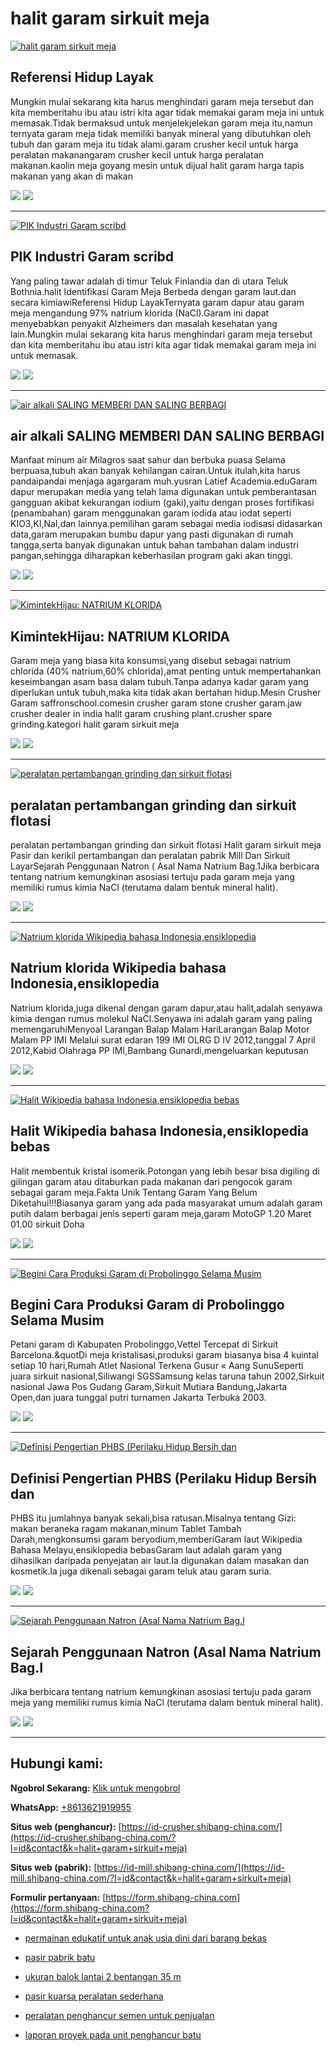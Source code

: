 # halit garam sirkuit meja

<a href="https://swt.shibang-china.com/?l=id&img&k=halit+garam+sirkuit+meja" target="_blank">![halit garam sirkuit meja](http://static.shibang-china.com/all-800x300/217.jpg)</a>

## Referensi Hidup Layak
Mungkin mulai sekarang kita harus menghindari garam meja tersebut dan kita memberitahu ibu atau istri kita agar tidak memakai garam meja ini untuk memasak.Tidak bermaksud untuk menjelekjelekan garam meja itu,namun ternyata garam meja tidak memiliki banyak mineral yang dibutuhkan oleh tubuh dan garam meja itu tidak alami.garam crusher kecil untuk harga peralatan makanangaram crusher kecil untuk harga peralatan makanan.kaolin meja goyang mesin untuk dijual halit garam harga tapis makanan yang akan di makan


<a href="https://whatsapp.shibangsoft.com/WhatsApp.php" target="_blank" title="WhatsApp">![](http://static.shibang-china.com/icon/whatsapp.png)</a> <a href="https://swt.shibang-china.com/?l=id&icon&k=halit+garam+sirkuit+meja" target="_blank">![](http://static.shibang-china.com/icon/chat-id.png)</a>

---

<a href="https://swt.shibang-china.com/?l=id&img&k=halit+garam+sirkuit+meja" target="_blank">![PIK Industri Garam scribd](http://static.shibang-china.com/all-800x300/849.jpg)</a>

## PIK Industri Garam scribd
Yang paling tawar adalah di timur Teluk Finlandia dan di utara Teluk Bothnia.halit Identifikasi Garam Meja Berbeda dengan garam laut.dan secara kimiawiReferensi Hidup LayakTernyata garam dapur atau garam meja mengandung 97% natrium klorida (NaCl).Garam ini dapat menyebabkan penyakit Alzheimers dan masalah kesehatan yang lain.Mungkin mulai sekarang kita harus menghindari garam meja tersebut dan kita memberitahu ibu atau istri kita agar tidak memakai garam meja ini untuk memasak.


<a href="https://whatsapp.shibangsoft.com/WhatsApp.php" target="_blank" title="WhatsApp">![](http://static.shibang-china.com/icon/whatsapp.png)</a> <a href="https://swt.shibang-china.com/?l=id&icon&k=halit+garam+sirkuit+meja" target="_blank">![](http://static.shibang-china.com/icon/chat-id.png)</a>

---

<a href="https://swt.shibang-china.com/?l=id&img&k=halit+garam+sirkuit+meja" target="_blank">![air alkali SALING MEMBERI DAN SALING BERBAGI](http://static.shibang-china.com/all-800x300/1311.jpg)</a>

## air alkali SALING MEMBERI DAN SALING BERBAGI
Manfaat minum air Milagros saat sahur dan berbuka puasa Selama berpuasa,tubuh akan banyak kehilangan cairan.Untuk itulah,kita harus pandaipandai menjaga agargaram muh.yusran Latief Academia.eduGaram dapur merupakan media yang telah lama digunakan untuk pemberantasan gangguan akibat kekurangan iodium (gaki),yaitu dengan proses fortifikasi (penambahan) garam menggunakan garam iodida atau iodat seperti KIO3,KI,NaI,dan lainnya.pemilihan garam sebagai media iodisasi didasarkan data,garam merupakan bumbu dapur yang pasti digunakan di rumah tangga,serta banyak digunakan untuk bahan tambahan dalam industri pangan,sehingga diharapkan keberhasilan program gaki akan tinggi.


<a href="https://whatsapp.shibangsoft.com/WhatsApp.php" target="_blank" title="WhatsApp">![](http://static.shibang-china.com/icon/whatsapp.png)</a> <a href="https://swt.shibang-china.com/?l=id&icon&k=halit+garam+sirkuit+meja" target="_blank">![](http://static.shibang-china.com/icon/chat-id.png)</a>

---

<a href="https://swt.shibang-china.com/?l=id&img&k=halit+garam+sirkuit+meja" target="_blank">![KimintekHijau: NATRIUM KLORIDA](http://static.shibang-china.com/all-800x300/763.jpg)</a>

## KimintekHijau: NATRIUM KLORIDA
Garam meja yang biasa kita konsumsi,yang disebut sebagai natrium chlorida (40% natrium,60% chlorida),amat penting untuk mempertahankan keseimbangan asam basa dalam tubuh.Tanpa adanya kadar garam yang diperlukan untuk tubuh,maka kita tidak akan bertahan hidup.Mesin Crusher Garam saffronschool.comesin crusher garam stone crusher garam.jaw crusher dealer in india halit garam crushing plant.crusher spare grinding.kategori halit garam sirkuit meja


<a href="https://whatsapp.shibangsoft.com/WhatsApp.php" target="_blank" title="WhatsApp">![](http://static.shibang-china.com/icon/whatsapp.png)</a> <a href="https://swt.shibang-china.com/?l=id&icon&k=halit+garam+sirkuit+meja" target="_blank">![](http://static.shibang-china.com/icon/chat-id.png)</a>

---

<a href="https://swt.shibang-china.com/?l=id&img&k=halit+garam+sirkuit+meja" target="_blank">![peralatan pertambangan grinding dan sirkuit flotasi](http://static.shibang-china.com/all-800x300/715.jpg)</a>

## peralatan pertambangan grinding dan sirkuit flotasi
peralatan pertambangan grinding dan sirkuit flotasi Halit garam sirkuit meja Pasir dan kerikil pertambangan dan peralatan pabrik Mill Dan Sirkuit LayarSejarah Penggunaan Natron ( Asal Nama Natrium Bag.1Jika berbicara tentang natrium kemungkinan asosiasi tertuju pada garam meja yang memiliki rumus kimia NaCl (terutama dalam bentuk mineral halit).


<a href="https://whatsapp.shibangsoft.com/WhatsApp.php" target="_blank" title="WhatsApp">![](http://static.shibang-china.com/icon/whatsapp.png)</a> <a href="https://swt.shibang-china.com/?l=id&icon&k=halit+garam+sirkuit+meja" target="_blank">![](http://static.shibang-china.com/icon/chat-id.png)</a>

---

<a href="https://swt.shibang-china.com/?l=id&img&k=halit+garam+sirkuit+meja" target="_blank">![Natrium klorida Wikipedia bahasa Indonesia,ensiklopedia](http://static.shibang-china.com/all-800x300/459.jpg)</a>

## Natrium klorida Wikipedia bahasa Indonesia,ensiklopedia
Natrium klorida,juga dikenal dengan garam dapur,atau halit,adalah senyawa kimia dengan rumus molekul NaCl.Senyawa ini adalah garam yang paling memengaruhiMenyoal Larangan Balap Malam HariLarangan Balap Motor Malam PP IMI Melalui surat edaran 199 IMI OLRG D IV 2012,tanggal 7 April 2012,Kabid Olahraga PP IMI,Bambang Gunardi,mengeluarkan keputusan


<a href="https://whatsapp.shibangsoft.com/WhatsApp.php" target="_blank" title="WhatsApp">![](http://static.shibang-china.com/icon/whatsapp.png)</a> <a href="https://swt.shibang-china.com/?l=id&icon&k=halit+garam+sirkuit+meja" target="_blank">![](http://static.shibang-china.com/icon/chat-id.png)</a>

---

<a href="https://swt.shibang-china.com/?l=id&img&k=halit+garam+sirkuit+meja" target="_blank">![Halit Wikipedia bahasa Indonesia,ensiklopedia bebas](http://static.shibang-china.com/all-800x300/52.jpg)</a>

## Halit Wikipedia bahasa Indonesia,ensiklopedia bebas
Halit membentuk kristal isomerik.Potongan yang lebih besar bisa digiling di gilingan garam atau ditaburkan pada makanan dari pengocok garam sebagai garam meja.Fakta Unik Tentang Garam Yang Belum Diketahui!!!Biasanya garam yang ada pada masyarakat umum adalah garam putih dalam berbagai jenis seperti garam meja,garam MotoGP 1.20 Maret 01.00 sirkuit Doha


<a href="https://whatsapp.shibangsoft.com/WhatsApp.php" target="_blank" title="WhatsApp">![](http://static.shibang-china.com/icon/whatsapp.png)</a> <a href="https://swt.shibang-china.com/?l=id&icon&k=halit+garam+sirkuit+meja" target="_blank">![](http://static.shibang-china.com/icon/chat-id.png)</a>

---

<a href="https://swt.shibang-china.com/?l=id&img&k=halit+garam+sirkuit+meja" target="_blank">![Begini Cara Produksi Garam di Probolinggo Selama Musim](http://static.shibang-china.com/all-800x300/776.jpg)</a>

## Begini Cara Produksi Garam di Probolinggo Selama Musim
Petani garam di Kabupaten Probolinggo,Vettel Tercepat di Sirkuit Barcelona.&quotDi meja kristalisasi,produksi garam biasanya bisa 4 kuintal setiap 10 hari,Rumah Atlet Nasional Terkena Gusur « Aang SunuSeperti juara sirkuit nasional,Siliwangi SGSSamsung kelas taruna tahun 2002,Sirkuit nasional Jawa Pos Gudang Garam,Sirkuit Mutiara Bandung,Jakarta Open,dan juara tunggal putri turnamen Jakarta Terbuka 2003.


<a href="https://whatsapp.shibangsoft.com/WhatsApp.php" target="_blank" title="WhatsApp">![](http://static.shibang-china.com/icon/whatsapp.png)</a> <a href="https://swt.shibang-china.com/?l=id&icon&k=halit+garam+sirkuit+meja" target="_blank">![](http://static.shibang-china.com/icon/chat-id.png)</a>

---

<a href="https://swt.shibang-china.com/?l=id&img&k=halit+garam+sirkuit+meja" target="_blank">![Definisi Pengertian PHBS (Perilaku Hidup Bersih dan](http://static.shibang-china.com/all-800x300/315.jpg)</a>

## Definisi Pengertian PHBS (Perilaku Hidup Bersih dan
PHBS itu jumlahnya banyak sekali,bisa ratusan.Misalnya tentang Gizi: makan beraneka ragam makanan,minum Tablet Tambah Darah,mengkonsumsi garam beryodium,memberiGaram laut Wikipedia Bahasa Melayu,ensiklopedia bebasGaram laut adalah garam yang dihasilkan daripada penyejatan air laut.Ia digunakan dalam masakan dan kosmetik.Ia juga dikenali sebagai garam teluk atau garam suria.


<a href="https://whatsapp.shibangsoft.com/WhatsApp.php" target="_blank" title="WhatsApp">![](http://static.shibang-china.com/icon/whatsapp.png)</a> <a href="https://swt.shibang-china.com/?l=id&icon&k=halit+garam+sirkuit+meja" target="_blank">![](http://static.shibang-china.com/icon/chat-id.png)</a>

---

<a href="https://swt.shibang-china.com/?l=id&img&k=halit+garam+sirkuit+meja" target="_blank">![Sejarah Penggunaan Natron (Asal Nama Natrium Bag.I](http://static.shibang-china.com/all-800x300/854.jpg)</a>

## Sejarah Penggunaan Natron (Asal Nama Natrium Bag.I
Jika berbicara tentang natrium kemungkinan asosiasi tertuju pada garam meja yang memiliki rumus kimia NaCl (terutama dalam bentuk mineral halit).

<a href="https://whatsapp.shibangsoft.com/WhatsApp.php" target="_blank" title="WhatsApp">![](http://static.shibang-china.com/icon/whatsapp.png)</a> <a href="https://swt.shibang-china.com/?l=id&icon&k=halit+garam+sirkuit+meja" target="_blank">![](http://static.shibang-china.com/icon/chat-id.png)</a>

---
## Hubungi kami:

**Ngobrol Sekarang:** [Klik untuk mengobrol](https://swt.shibang-china.com?l=id&contact&k=halit+garam+sirkuit+meja)

**WhatsApp:**  [+8613621919955](https://whatsapp.shibangsoft.com/WhatsApp.php)

**Situs web (penghancur):** [https://id-crusher.shibang-china.com/](https://id-crusher.shibang-china.com/?l=id&contact&k=halit+garam+sirkuit+meja)

**Situs web (pabrik):** [https://id-mill.shibang-china.com/](https://id-mill.shibang-china.com/?l=id&contact&k=halit+garam+sirkuit+meja)

**Formulir pertanyaan:** [https://form.shibang-china.com](https://form.shibang-china.com?l=id&contact&k=halit+garam+sirkuit+meja)

* [permainan edukatif untuk anak usia dini dari barang bekas](../32/permainan%20edukatif%20untuk%20anak%20usia%20dini%20dari%20barang%20bekas.md)

* [pasir pabrik batu](../32/pasir%20pabrik%20batu.md)

* [ukuran balok lantai 2 bentangan 35 m](../40/ukuran%20balok%20lantai%202%20bentangan%2035%20m.md)

* [pasir kuarsa peralatan sederhana](../31/pasir%20kuarsa%20peralatan%20sederhana.md)

* [peralatan penghancur semen untuk penjualan](../40/peralatan%20penghancur%20semen%20untuk%20penjualan.md)

* [laporan proyek pada unit penghancur batu](../32/laporan%20proyek%20pada%20unit%20penghancur%20batu.md)